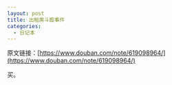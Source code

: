 ```yaml
---
layout: post
title: 出租房斗殴事件  
categories:
  - 日记本
---
```


原文链接：[https://www.douban.com/note/619098964/](https://www.douban.com/note/619098964/)  

买。

